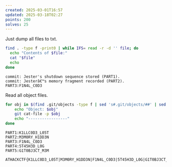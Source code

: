 ```yaml
---
created: 2025-03-01T16:57
updated: 2025-03-18T02:27
points: 200
solves: 25
---
```


Just dump all files to txt.

```bash
find . -type f -print0 | while IFS= read -r -d '' file; do
  echo "Contents of $file:"
  cat "$file"
  echo
done
```

```
commit: Jester's shutdown sequence stored (PART1).
commit: Jesterâ€™s memory fragment recorded (PART2).
PART3:F1N4L_C0D3
```

Read all object files.

```bash
for obj in $(find .git/objects -type f | sed 's#.git/objects/##' | sed 's#/##'); do
    echo "Object: $obj"
    git cat-file -p $obj
    echo "-----------------"
done
```

```
PART1:K1LLC0D3_L05T
PART2:M3M0RY_H1DD3N
PART3:F1N4L_C0D3
PART4:5T45H3D_L0G
PART5:G1T0BJ3CT_M3M
```

```flag
ATHACKCTF{K1LLC0D3_L05T|M3M0RY_H1DD3N|F1N4L_C0D3|5T45H3D_L0G|G1T0BJ3CT_M3M}
```
